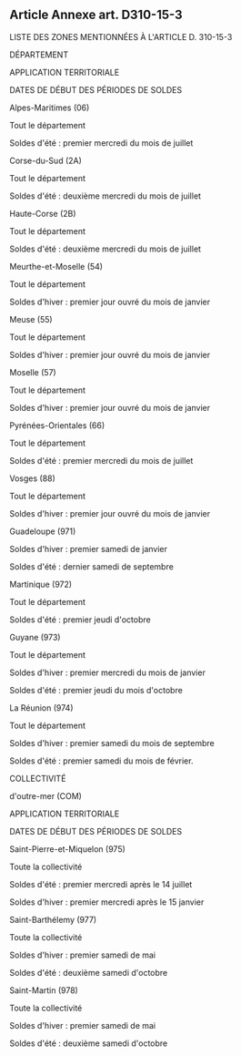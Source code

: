 Article Annexe art. D310-15-3
----
LISTE DES ZONES MENTIONNÉES À L'ARTICLE D. 310-15-3


DÉPARTEMENT

APPLICATION TERRITORIALE


DATES DE DÉBUT DES PÉRIODES DE SOLDES

Alpes-Maritimes (06)


Tout le département

Soldes d'été : premier mercredi du mois de juillet

Corse-du-Sud (2A)


Tout le département

Soldes d'été : deuxième mercredi du mois de juillet

Haute-Corse (2B)


Tout le département

Soldes d'été : deuxième mercredi du mois de juillet

Meurthe-et-Moselle (54)


Tout le département

Soldes d'hiver : premier jour ouvré du mois de janvier

Meuse (55)


Tout le département

Soldes d'hiver : premier jour ouvré du mois de janvier

Moselle (57)


Tout le département

Soldes d'hiver : premier jour ouvré du mois de janvier

Pyrénées-Orientales (66)


Tout le département

Soldes d'été : premier mercredi du mois de juillet

Vosges (88)


Tout le département

Soldes d'hiver : premier jour ouvré du mois de janvier

Guadeloupe (971)

Soldes d'hiver : premier samedi de janvier

Soldes d'été : dernier samedi de septembre

Martinique (972)


Tout le département

Soldes d'été : premier jeudi d'octobre

Guyane (973)


Tout le département

Soldes d'hiver : premier mercredi du mois de janvier

Soldes d'été : premier jeudi du mois d'octobre

La Réunion (974)


Tout le département

Soldes d'hiver : premier samedi du mois de septembre

Soldes d'été : premier samedi du mois de février.


COLLECTIVITÉ

d'outre-mer (COM)


APPLICATION TERRITORIALE

DATES DE DÉBUT DES PÉRIODES DE SOLDES

Saint-Pierre-et-Miquelon (975)


Toute la collectivité

Soldes d'été : premier mercredi après le 14 juillet

Soldes d'hiver : premier mercredi après le 15 janvier

Saint-Barthélemy (977)


Toute la collectivité

Soldes d'hiver : premier samedi de mai

Soldes d'été : deuxième samedi d'octobre

Saint-Martin (978)


Toute la collectivité

Soldes d'hiver : premier samedi de mai

Soldes d'été : deuxième samedi d'octobre
